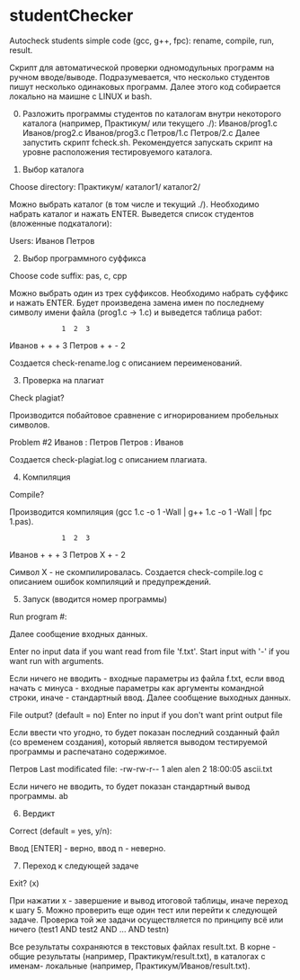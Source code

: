 # studentChecker
Autocheck students simple code (gcc, g++, fpc): rename, compile, run, result.

Скрипт для автоматической проверки одномодульных программ на ручном вводе/выводе.
Подразумевается, что несколько студентов пишут несколько одинаковых программ.
Далее этого код собирается локально на маишне с LINUX и bash.

0. Разложить программы студентов по каталогам внутри некоторого каталога (например, Практикум/ или текущего ./):
Иванов/prog1.с
Иванов/prog2.с
Иванов/prog3.с
Петров/1.с
Петров/2.с
Далее запустить скрипт fcheck.sh. Рекомендуется запускать скрипт на уровне расположения тестировуемого каталога.

1. Выбор каталога

  Choose directory:
  Практикум/ каталог1/ каталог2/

Можно выбрать каталог (в том числе и текущий ./). 
Необходимо набрать каталог и нажать ENTER. 
Выведется список студентов (вложенные подкаталоги):

  Users:
  Иванов
  Петров

2. Выбор программного суффикса

  Choose code suffix: pas, c, cpp

Можно выбрать один из трех суффиксов. 
Необходимо набрать суффикс и нажать ENTER. 
Будет произведена замена имен по последнему символу имени файла (prog1.c -> 1.c) и выведется таблица работ:

                 1  2  3  
  Иванов         +  +  +  3
  Петров         +  +  -  2

Создается check-rename.log с описанием переименований.

3. Проверка на плагиат

  Check plagiat?

Производится побайтовое сравнение с игнорированием пробельных символов.

  Problem #2
  Иванов : Петров
  Петров : Иванов

Создается check-plagiat.log с описанием плагиата.

4. Компиляция

  Compile?

Производится компиляция (gcc 1.с -o 1 -Wall | g++ 1.с -o 1 -Wall | fpc 1.pas).

                 1  2  3  
  Иванов         +  +  +  3
  Петров         X  +  -  2

Символ X - не скомпилировалась. Создается check-compile.log с описанием ошибок компиляций и предупреждений.

5. Запуск (вводится номер программы)

  Run program #: 

Далее сообщение входных данных.

  Enter no input data if you want read from file 'f.txt'.
  Start input with '-' if you want run with arguments.

Если ничего не вводить - входные параметры из файла f.txt, 
если ввод начать с минуса - входные параметры как аргументы командной строки,
иначе - стандартный ввод.
Далее сообщение выходных данных.

  File output? (default = no)
  Enter no input if you don't want print output file

Если ввести что угодно, то будет показан последний созданный файл (со временем создания), 
который является выводом тестируемой программы и распечатано содержимое.

  Петров
  Last modificated file:
  -rw-rw-r-- 1 alen alen 2 18:00:05 ascii.txt

Если ничего не вводить, то будет показан стандартный вывод программы.
  ab

6. Вердикт

  Correct (default = yes, y/n): 

Ввод [ENTER] - верно, ввод n - неверно.

7. Переход к следующей задаче

  Exit? (x)

При нажатии x - завершение и вывод итоговой таблицы, иначе переход к шагу 5.
Можно проверить еще один тест или перейти к следующей задаче.
Проверка той же задачи осуществляется по принципу всё или ничего (test1 AND test2 AND ... AND testn)

Все результаты сохраняются в текстовых файлах result.txt. 
В корне - общие результаты (например, Практикум/result.txt), 
в каталогах с именам- локальные (например, Практикум/Иванов/result.txt).
